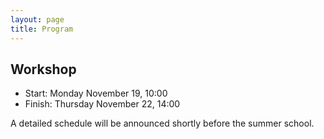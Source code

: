```yaml
---
layout: page
title: Program
---
```



## Workshop
- Start: Monday November 19, 10:00
- Finish: Thursday November 22, 14:00

A detailed schedule will be announced shortly before the summer school.

<!--
FIXME: also list session by thomas
FIXME: Workshop dinner
The focus of the workshop will be on presenting research and development related to GAP. __Please submit proposals__ (e.g., topics you want to see covered, or title of a talk you could give) to the organisers (<gapdays2017-fall@gapdays.de>).
-->
